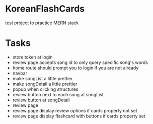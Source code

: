 # KoreanFlashCards
test project to practice MERN stack



# Tasks
<ul>
<li>store token at login</li>
<li>review page accepts song id to only query specific song's words</li>
<li>home route should prompt you to login if you are not already</li>
<li>navbar</li>
<li>make songList a little prettier</li>
<li>make songDetail a little prettier</li>
<li>popup when clicking structures</li>
<li>review button next to each song at songList</li>
<li>review button at songDetail</li>
<li>review page</li>
<li>review page display review options if cards property not set</li>
<li>review page display flashcard with buttons if cards property set</li>
</ul>